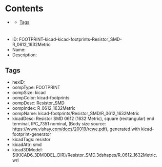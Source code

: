 



Contents
========

* [](#)
	* [Tags](#tags)

# 

- ID: FOOTPRINT-kicad-kicad-footprints-Resistor_SMD-R_0612_1632Metric
- Name: 
- Description: 

## Tags

- hexID: 
- oompType: FOOTPRINT
- oompSize: kicad
- oompColor: kicad-footprints
- oompDesc: Resistor_SMD
- oompIndex: R_0612_1632Metric
- oompName: kicad-footprints/Resistor_SMD/R_0612_1632Metric
- kicadDesc: Resistor SMD 0612 (1632 Metric), square (rectangular) end terminal, IPC_7351 nominal, (Body size source: https://www.vishay.com/docs/20019/rcwe.pdf), generated with kicad-footprint-generator
- kicadTags: resistor
- kicadAttr: smd
- kicad3DModel: ${KICAD6_3DMODEL_DIR}/Resistor_SMD.3dshapes/R_0612_1632Metric.wrl
